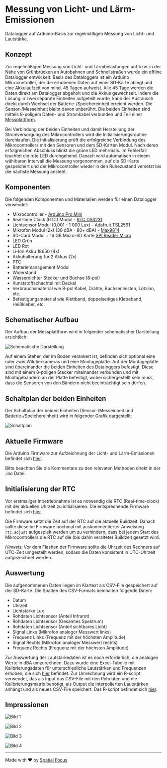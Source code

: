 # Messung von Licht- und Lärm-Emissionen

Datalogger auf Arduino-Basis zur regelmäßigen Messung von Licht- und Lautstärke.

## Konzept

Zur regelmäßigen Messung von Licht- und Lärmbelastungen auf bzw. in der Nähe von Grünbrücken an Autobahnen und Schnellstraßen wurde ein offline Datalogger entwickelt.
Basis des Dataloggers ist ein Arduino Mikrocontroller, der die erhobenen Daten auf einer SD-Karte ablegt und eine Akkulaufzeit von mind. 45 Tagen aufweist.
Alle 45 Tage werden die Daten direkt am Datalogger abgeholt und die Akkus gewechselt.
Indem die Lösung in zwei separate Einheiten aufgeteilt wurde, kann der Austausch direkt durch Wechsel der Batterie-/Speichereinheit erreicht werden.
Die Sensor-/Messeinheit bleibt davon unberührt. Die beiden Einheiten sind mittels 8-poligem Daten- und Stromkabel verbunden und Teil einer [Messplattform](#schematischer-aufbau).

Bei Verbindung der beiden Einheiten und damit Herstellung der Stromversorgung des Mikrocontrollers wird die Initialisierungsroutine durchlaufen.
Die Initialisierung prüft die erfolgreiche Verbindung des Mikrocontrollers mit den Sensoren und dem SD-Karten Modul.
Nach deren erfolgreichen Abschluss blinkt die grüne LED mehrmals. Im Fehlerfall leuchtet die rote LED durchgehend.
Danach wird automatisch in einem wählbaren Intervall die Messung vorgenommen, auf die SD-Karte gespeichert und der Mikrocontroller wieder in den Ruhezustand versetzt bis die nächste Messung ansteht.

## Komponenten

Die folgenden Komponenten und Materialien werden für einen Datalogger verwendet:

- Mikrocontroller - [Arduino Pro Mini](https://docs.arduino.cc/retired/boards/arduino-pro-mini)
- Real-time Clock (RTC) Modul - [RTC DS3231](https://www.az-delivery.de/products/ds3231-real-time-clock)
- Lichtsensor Modul (0,001 - 1 000 Lux) - [Adafruit TSL2591](https://www.exp-tech.de/sensoren/licht/5226/adafruit-tsl2591-high-dynamic-range-digital-light-sensor)
- Mikrofon Modul (2x) (30 dBA - 80+ dBA) - [Max9814](https://www.az-delivery.de/products/max9814-mikrofon)
- SD-Card Modul + 16 GB Micro-SD Karte [SPI Reader Micro](https://www.az-delivery.de/en/products/copy-of-spi-reader-micro-speicherkartenmodul-fur-arduino)
- LED Grün
- LED Rot
- Li-Ion Akku 18650 (4x)
- Akkuhalterung für 2 Akkus (2x)
- PTC
- Batteriemanagement Modul
- Widerstand
- Wasserdichter Stecker und Buchse (8-pol)
- Kunststoffschachtel mit Deckel
- Verbrauchsmaterial wie 8-pol Kabel, Drähte, Buchsenleisten, Lötzinn, etc.
- Befestigungsmaterial wie Klettband, doppelseitiges Klebeband, Heißkleber, etc.

## Schematischer Aufbau

Der Aufbau der Messplattform wird in folgender schematischer Darstellung ersichtlich:

![Schematische Darstellung](pics/schema.png "Schematische Darstellung")

Auf einem Steher, der im Boden verankert ist, befinden sich optional eine oder zwei Wildtierkameras und eine Montageplatte. Auf der Montageplatte sind übereinander die beiden Einheiten des Dataloggers befestigt. Diese sind mit einem 8-poligen Stecker miteinander verbunden und mit Montagebändern an der Platte befestigt, wobei sichergestellt sein muss, dass die Sensoren von den Bändern nicht beeinträchtigt sein dürfen.

## Schaltplan der beiden Einheiten

Der Schaltplan der beiden Einheiten (Sensor-/Messeinheit und Batterie-/Speichereinheit) wird in folgender Grafik dargestellt:

![Schaltplan](pics/schaltplan.png "Schaltplan")

## Aktuelle Firmware

Die Arduino Firmware zur Aufzeichnung der Licht- und Lärm-Emissionen befindet sich [hier](arduino-firmware/Arduino_Pro_Mini_Sensor_Box/Arduino_Pro_Mini_Sensor_Box.ino).

Bitte beachten Sie die Kommentare zu den relevaten Methoden direkt in der .ino Datei.

## Initialisierung der RTC

Vor erstmaliger Inbetriebnahme ist es notwendig die RTC (Real-time-clock) mit der aktuellen Uhrzeit zu initialisieren. Die entsprechende Firmware befindet sich [hier](arduino-firmware/RTC_Initialisierung_UTC/RTC_Initialisierung_UTC.ino).

Die Firmware setzt die Zeit auf der RTC auf die aktuelle Buildzeit. Danach sollte dieselbe Firmware nochmal mit auskommentierter Anweisung ``rtc.adjust`` aufgespielt werden um zu verhindern, dass bei jedem Start des Mikrocontrollers die RTC auf die (bis dahin veraltete) Buildzeit gesetzt wird.

_Hinweis:_ Vor dem Flashen der Firmware sollte die Uhrzeit des Rechners auf UTC-Zeit umgestellt werden, sodass die Daten konsistent in UTC-Uhrzeit aufgezeichnet werden.

## Auswertung

Die aufgenommenen Daten liegen im Klartext als CSV-File gespeichert auf der SD-Karte. Die Spalten des CSV-Formats beinhalten folgende Daten:

- Datum
- Uhrzeit
- Lichtstärke Lux
- Rohdaten Lichtsensor (Anteil Infrarot)
- Rohdaten Lichtsensor (Gesamtes Spektrum)
- Rohdaten Lichtsensor (Anteil sichtbares Licht)
- Signal Links (Mikrofon analoger Messwert links)
- Frequenz Links (Frequenz mit der höchsten Amplitude)
- Signal Rechts (Mikrofon analoger Messwert rechts)
- Frequenz Rechts (Frequenz mit der höchsten Amplitude)

Zur Auswertung der Lautstärkedaten ist es noch erforderlich, die analogen Werte in dBA umzurechnen. Dazu wurde eine Excel-Tabelle mit Kalibrierungsdaten für unterschiedliche Lautstärken und Frequenzen erhoben, die sich [hier](raw-data-interpolation/Calibration-Matrix.xlsx) befindet. Zur Umrechnung wird ein R-script verwendet, das als Input das CSV-File mit den Rohdaten und die Kalibrierungsmatrix benötigt, als Output die interpolierten Lautstärken anhängt und als neues CSV-File speichert. Das R-script befindet sich [hier](raw-data-interpolation/dBA_calculator.R).

## Impressionen

![Bild 1](pics/picture1.jpg "Bild 1")

![Bild 2](pics/picture4.jpg "Bild 2")

![Bild 3](pics/picture3.jpg "Bild 3")

![Bild 4](pics/picture2.jpg "Bild 4")

----

Made with :heart: by [Spatial Focus](https://spatial-focus.net/)
